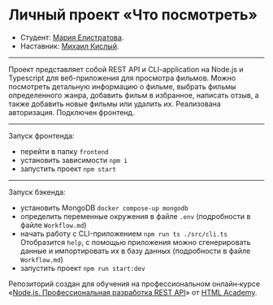 # Личный проект «Что посмотреть»

* Студент: [Мария Елистратова](https://up.htmlacademy.ru/nodejs-api/3/user/1756717).
* Наставник: [Михаил Кислый](https://htmlacademy.ru/profile/smart-grizzly).
---
Проект представляет собой REST API и CLI-application на Node.js и Typescript для веб-приложения для просмотра фильмов. Можно посмотреть детальную информацию о фильме, выбрать фильмы определенного жанра, добавить фильм в избранное, написать отзыв, а также добавить новые фильмы или удалить их. Реализована авторизация. Подключен фронтенд.

---
Запуск фронтенда:
* перейти в папку `frontend`
* установить зависимости `npm i`
* запустить проект `npm start`

---
Запуск бэкенда:
* установить MongoDB `docker compose-up mongodb`
* определить переменные окружения в файле `.env` (подробности в файле `Workflow.md`)
* начать работу с CLI-приложением `npm run ts ./src/cli.ts`
  Отобразится `help`, с помощью приложения можно сгенерировать данные и импортировать их в базу данных
  (подробности в файле `Workflow.md`)
* запустить проект `npm run start:dev`


Репозиторий создан для обучения на профессиональном онлайн‑курсе «[Node.js. Профессиональная разработка REST API](https://htmlacademy.ru/profession/fullstack)» от [HTML Academy](https://htmlacademy.ru).
